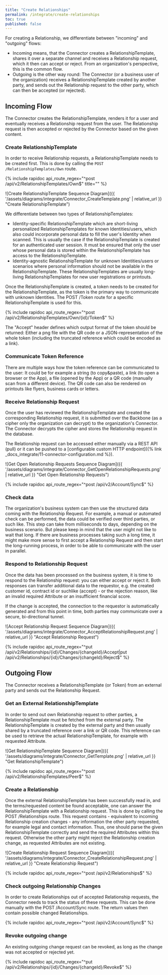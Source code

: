 ```yaml
---
title: "Create Relationships"
permalink: /integrate/create-relationships
toc: true
published: false
---
```


For creating a Relationship, we differentiate between "incoming" and "outgoing" flows:

- Incoming means, that the Connector creates a RelationshipTemplate, shares it over a separate channel and receives a Relationship request, which it then can accept or reject. From an organization's perspective, this is the common flow.
- Outgoing is the other way round: The Connector (or a business user of the organization) receives a RelationshipTemplate created by another party, and sends out the Relationship request to the other party, which can then be accepted (or rejected).

## Incoming Flow

The Connector creates the RelationshipTemplate, renders it for a user and eventually receives a Relationship request from the user. The Relationship request is then accepted or rejected by the Connector based on the given content.

### Create RelationshipTemplate

In order to receive Relationship requests, a RelationshipTemplate needs to be created first. This is done by calling the `POST /RelationshipTemplates/Own` route.

{% include rapidoc api_route_regex="^post /api/v2/RelationshipTemplates/Own$" title="" %}

![Create RelationshipTemplate Sequence Diagram]({{ '/assets/diagrams/integrate/Connector_CreateTemplate.png' | relative_url }} "Create RelationshipTemplate")

We differentiate between two types of RelationshipTemplates:

- Identity-specific RelationshipTemplate which are short-living personalized RelationshipTemplates for known Identities/users, which also could incorporate personal data to fill the user's Identity when scanned. This is usually the case if the RelationshipTemplate is created for an authenticated user session. It must be ensured that only the user whose personal data is stored within the RelationshipTemplate has access to the RelationshipTemplate.
- Identity-agnostic RelationshipTemplate for unknown Identities/users or scenarios where personal information should not be available in the RelationshipTemplate. These RelationshipTemplates are usually long-living RelationshipTemplates for new user registrations or printouts.

Once the RelationshipTemplate is created, a token needs to be created for the RelationshipTemplate, as the token is the primary way to communicate with unknown Identities. The POST /Token route for a specific RelationshipTemplate is used for this.

{% include rapidoc api_route_regex="^post /api/v2/RelationshipTemplates/Own/{id}/Token$" %}

The "Accept" header defines which output format of the token should be returned: Either a png file with the QR code or a JSON-representation of the whole token (including the truncated reference which could be encoded as a link).

### Communicate Token Reference

There are multiple ways how the token reference can be communicated to the user: It could be for example a string (to copy&paste), a link (to open a browser or the App), a file (opened by the App) or a QR code (manually scan from a different device). The QR code can also be rendered on printouts like flyers, business cards or letters.

### Receive Relationship Request

Once the user has reviewed the RelationshipTemplate and created the corresponding Relationship request, it is submitted over the Backbone (as a cipher only the organization can decrypt) to the organization's Connector. The Connector decrypts the cipher and stores the Relationship request in the database.

The Relationship request can be accessed either manually via a REST API (pull) or it can be pushed to a [configurable custom HTTP endpoint]({% link _docs_integrate/11-connector-configuration.md %}).

![Get Open Relationship Requests Sequence Diagram]({{ '/assets/diagrams/integrate/Connector_GetOpenRelationshipRequests.png' | relative_url }} "Get Open Relationship Requests")

{% include rapidoc api_route_regex="^post /api/v2/Account/Sync$" %}

### Check data

The organization's business system can then use the structured data coming with the Relationship Request. For example, a manual or automated check can be performed, the data could be verified over third parties, or such like. This step can take from milliseconds to days, depending on the business scenario.
But please keep in mind that the user might not like to wait that long. If there are business processes taking such a long time, it might make more sense to first accept a Relationship Request and then start the long-running process, in order to be able to communicate with the user in parallel.

### Respond to Relationship Request

Once the data has been processed on the business system, it is time to respond to the Relationship request: you can either accept or reject it. Both responses can transfer additional data to the requestor, e.g. the created customer id, contract id or suchlike (accept) - or the rejection reason, like an invalid required Attribute or an insufficient financial score.

If the change is accepted, the connection to the requestor is automatically generated and from this point in time, both parties may communicate over a secure, bi-directional tunnel.

![Accept Relationship Request Sequence Diagram]({{ '/assets/diagrams/integrate/Connector_AcceptRelationshipRequest.png' | relative_url }} "Accept Relationship Request")

{% include rapidoc api_route_regex="^put /api/v2/Relationships/{id}/Changes/{changeId}/Accept|put /api/v2/Relationships/{id}/Changes/{changeId}/Reject$" %}

## Outgoing Flow

The Connector receives a RelationshipTemplate (or Token) from an external party and sends out the Relationship Request.

### Get an External RelationshipTemplate

In order to send out own Relationship request to other parties, a RelationshipTemplate must be fetched from the external party. The RelationshipTemplate is created by the external party and then usually shared by a truncated reference over a link or QR code. This reference can be used to retrieve the actual RelationshipTemplate, for example with requested Attribute.

![Get RelationshipTemplate Sequence Diagram]({{ '/assets/diagrams/integrate/Connector_GetTemplate.png' | relative_url }} "Get RelationshipTemplate")

{% include rapidoc api_route_regex="^post /api/v2/RelationshipTemplates/Peer$" %}

### Create a Relationship

Once the external RelationshipTemplate has been successfully read in, and the terms/requested content be found acceptable, one can answer the RelationshipTemplate with a Relationship request. This is done by calling the POST /Relationships route.
This request contains - equivalent to incoming Relationship creation changes - any information the other party requested, for example legal and contact information. Thus, one should parse the given RelationshipTemplate correctly and send the required Attributes within this request. Otherwise the other party might reject the Relationship creation change, as requested Attributes are not existing.

![Create Relationship Request Sequence Diagram]({{ '/assets/diagrams/integrate/Connector_CreateRelationshipRequest.png' | relative_url }} "Create Relationship Request")

{% include rapidoc api_route_regex="^post /api/v2/Relationships$" %}

### Check outgoing Relationship Changes

In order to create Relationships out of accepted Relationship requests, the Connector needs to track the status of these requests. This can be done manually with the POST /Account/Sync route. The return values then contain possible changed Relationships.

{% include rapidoc api_route_regex="^post /api/v2/Account/Sync$" %}

### Revoke outgoing change

An existing outgoing change request can be revoked, as long as the change was not accepted or rejected yet.

{% include rapidoc api_route_regex="^put /api/v2/Relationships/{id}/Changes/{changeId}/Revoke$" %}
